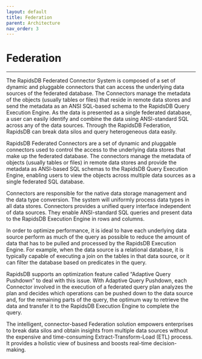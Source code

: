 ```yaml
---
layout: default
title: Federation
parent: Architecture
nav_order: 3
---
```


# Federation

---

The RapidsDB Federated Connector System is composed of a set of dynamic and pluggable connectors that can access the underlying data sources of the federated database. The Connectors manage the metadata of the objects (usually tables or files) that reside in remote data stores and send the metadata as an ANSI SQL-based schema to the RapidsDB Query Execution Engine. As the data is presented as a single federated database, a user can easily identify and combine the data using ANSI-standard SQL across any of the data sources. Through the RapidsDB Federation, RapidsDB can break data silos and query heterogeneous data easily.

RapidsDB Federated Connectors are a set of dynamic and pluggable connectors used to control the access to the underlying data stores that make up the federated database. The connectors manage the metadata of objects (usually tables or files) in remote data stores and provide the metadata as ANSI-based SQL schemas to the RapidsDB Query Execution Engine, enabling users to view the objects across multiple data sources as a single federated SQL database.  

Connectors are responsible for the native data storage management and the data type conversion. The system will uniformly process data types in all data stores. Connectors provides a unified query interface independent of data sources. They enable ANSI-standard SQL queries and present data to the RapidsDB Execution Engine in rows and columns.

In order to optimize performance, it is ideal to have each underlying data source perform as much of the query as possible to reduce the amount of data that has to be pulled and processed by the RapidsDB Execution Engine. For example, when the data source is a relational database, it is typically capable of executing a join on the tables in that data source, or it can filter the database based on predicates in the query.

RapidsDB supports an optimization feature called “Adaptive Query Pushdown” to deal with this issue. With Adaptive Query Pushdown, each Connector involved in the execution of a federated query plan analyzes the plan and decides which operations can be pushed down to the data source and, for the remaining parts of the query, the optimum way to retrieve the data and transfer it to the RapidsDB Execution Engine to complete the query.  

The intelligent, connector-based Federation solution empowers enterprises to break data silos and obtain insights from multiple data sources without the expensive and time-consuming Extract-Transform-Load (ETL) process. It provides a holistic view of business and boosts real-time decision-making.

